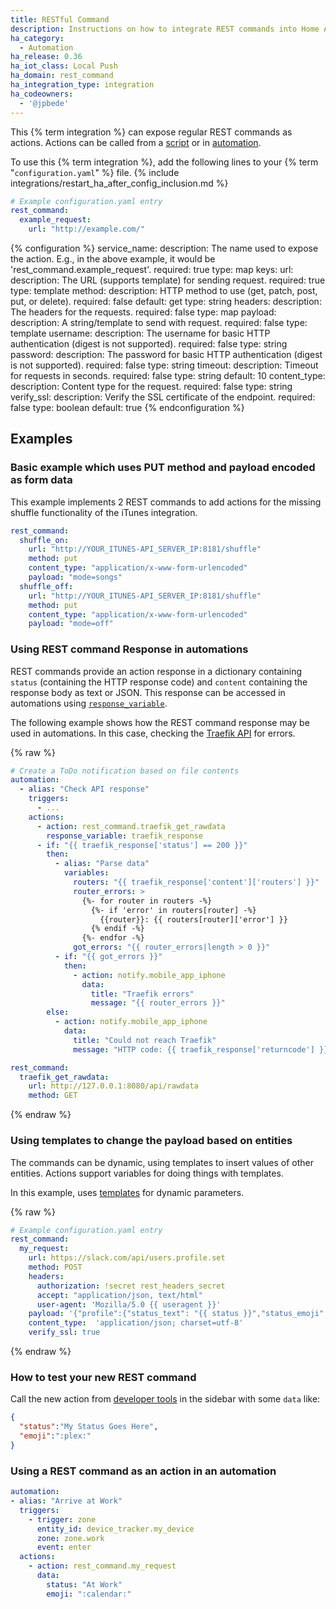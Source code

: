 ```yaml
---
title: RESTful Command
description: Instructions on how to integrate REST commands into Home Assistant.
ha_category:
  - Automation
ha_release: 0.36
ha_iot_class: Local Push
ha_domain: rest_command
ha_integration_type: integration
ha_codeowners:
  - '@jpbede'
---
```


This {% term integration %} can expose regular REST commands as actions. Actions can be called from a [script] or in [automation].

[script]: /integrations/script/
[automation]: /getting-started/automation/

To use this {% term integration %}, add the following lines to your {% term "`configuration.yaml`" %} file.
{% include integrations/restart_ha_after_config_inclusion.md %}

```yaml
# Example configuration.yaml entry
rest_command:
  example_request:
    url: "http://example.com/"
```

{% configuration %}
service_name:
  description: The name used to expose the action. E.g., in the above example, it would be 'rest_command.example_request'.
  required: true
  type: map
  keys:
    url:
      description: The URL (supports template) for sending request.
      required: true
      type: template
    method:
      description: HTTP method to use (get, patch, post, put, or delete).
      required: false
      default: get
      type: string
    headers:
      description: The headers for the requests.
      required: false
      type: map
    payload:
      description: A string/template to send with request.
      required: false
      type: template
    username:
      description: The username for basic HTTP authentication (digest is not supported).
      required: false
      type: string
    password:
      description: The password for basic HTTP authentication (digest is not supported).
      required: false
      type: string
    timeout:
      description: Timeout for requests in seconds.
      required: false
      type: string
      default: 10
    content_type:
      description: Content type for the request.
      required: false
      type: string
    verify_ssl:
      description: Verify the SSL certificate of the endpoint.
      required: false
      type: boolean
      default: true
{% endconfiguration %}

## Examples

### Basic example which uses PUT method and payload encoded as form data

This example implements 2 REST commands to add actions for the missing shuffle functionality of the iTunes integration.

```yaml
rest_command:
  shuffle_on: 
    url: "http://YOUR_ITUNES-API_SERVER_IP:8181/shuffle"
    method: put
    content_type: "application/x-www-form-urlencoded"
    payload: "mode=songs"
  shuffle_off: 
    url: "http://YOUR_ITUNES-API_SERVER_IP:8181/shuffle"
    method: put
    content_type: "application/x-www-form-urlencoded"
    payload: "mode=off"
```

### Using REST command Response in automations

REST commands provide an action response in a dictionary containing `status` (containing the HTTP response code) and `content` containing the response body as text or JSON. This response can be accessed in automations using [`response_variable`](/docs/scripts/perform-actions#use-templates-to-handle-response-data).

The following example shows how the REST command response may be used in automations. In this case, checking the [Traefik API](https://doc.traefik.io/traefik/operations/api/) for errors.

{% raw %}

```yaml
# Create a ToDo notification based on file contents
automation:
  - alias: "Check API response"
    triggers:
      - ...
    actions:
      - action: rest_command.traefik_get_rawdata
        response_variable: traefik_response
      - if: "{{ traefik_response['status'] == 200 }}"
        then:
          - alias: "Parse data"
            variables:
              routers: "{{ traefik_response['content']['routers'] }}"
              router_errors: >
                {%- for router in routers -%}
                  {%- if 'error' in routers[router] -%}
                    {{router}}: {{ routers[router]['error'] }}
                  {% endif -%}
                {%- endfor -%}
              got_errors: "{{ router_errors|length > 0 }}"
          - if: "{{ got_errors }}"
            then:
              - action: notify.mobile_app_iphone
                data:
                  title: "Traefik errors"
                  message: "{{ router_errors }}"
        else:
          - action: notify.mobile_app_iphone
            data:
              title: "Could not reach Traefik"
              message: "HTTP code: {{ traefik_response['returncode'] }}"

rest_command:
  traefik_get_rawdata:
    url: http://127.0.0.1:8080/api/rawdata
    method: GET
```

{% endraw %}

### Using templates to change the payload based on entities

The commands can be dynamic, using templates to insert values of other entities. Actions support variables for doing things with templates.

In this example, uses [templates](/docs/configuration/templating/) for dynamic parameters.

{% raw %}

```yaml
# Example configuration.yaml entry
rest_command:
  my_request:
    url: https://slack.com/api/users.profile.set
    method: POST
    headers:
      authorization: !secret rest_headers_secret
      accept: "application/json, text/html"
      user-agent: 'Mozilla/5.0 {{ useragent }}'
    payload: '{"profile":{"status_text": "{{ status }}","status_emoji": "{{ emoji }}"}}'
    content_type:  'application/json; charset=utf-8'
    verify_ssl: true
```

{% endraw %}

### How to test your new REST command

Call the new action from [developer tools](/docs/tools/dev-tools/) in the sidebar with some `data` like:

```json
{
  "status":"My Status Goes Here",
  "emoji":":plex:"
}
```

### Using a REST command as an action in an automation

```yaml
automation:
- alias: "Arrive at Work"
  triggers:
    - trigger: zone
      entity_id: device_tracker.my_device
      zone: zone.work
      event: enter
  actions:
    - action: rest_command.my_request
      data:
        status: "At Work"
        emoji: ":calendar:"
```
